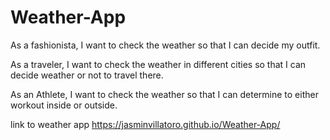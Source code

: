 # Weather-App

As a fashionista, I want to check the weather so that I can decide my outfit.

As a traveler, I want to check the weather in different cities so that I can decide weather or not to travel there.

As an Athlete, I want to check the weather so that I can determine to either workout inside or outside.

link to weather app https://jasminvillatoro.github.io/Weather-App/
